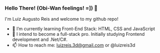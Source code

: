 ### Hello There! (Obi-Wan feelings! =]) 👋
I'm Luiz Augusto Reis and welcome to my github repo!

- 🌱 I’m currently learning Front-End Stack: HTML, CSS and JavaScript
- 🔭 I intend to become a full-stack pro. Initially studying Frontend development and .Net/C#.
- 📫 How to reach me: luizreis.3d@gmail.com or @luizreis3d
